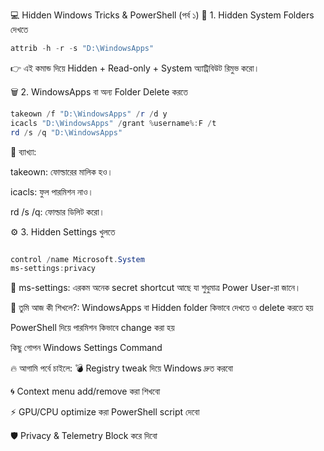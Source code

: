 💻 Hidden Windows Tricks & PowerShell (পর্ব ১)
🔐 1. Hidden System Folders দেখতে

``` powershell
attrib -h -r -s "D:\WindowsApps"
```
👉 এই কমান্ড দিয়ে Hidden + Read-only + System অ্যাট্রিবিউট রিমুভ করো।

🗑 2. WindowsApps বা অন্য Folder Delete করতে

``` powershell
takeown /f "D:\WindowsApps" /r /d y
icacls "D:\WindowsApps" /grant %username%:F /t
rd /s /q "D:\WindowsApps"
```
📌 ব্যাখ্যা:

takeown: ফোল্ডারের মালিক হও।

icacls: ফুল পারমিশন নাও।

rd /s /q: ফোল্ডার ডিলিট করো।

⚙️ 3. Hidden Settings খুলতে
```powershell

control /name Microsoft.System
ms-settings:privacy
```
🔧 ms-settings: এরকম অনেক secret shortcut আছে যা শুধুমাত্র Power User-রা জানে।

🧠 তুমি আজ কী শিখলে?:
WindowsApps বা Hidden folder কিভাবে দেখতে ও delete করতে হয়

PowerShell দিয়ে পারমিশন কিভাবে change করা হয়

কিছু গোপন Windows Settings Command

🔥 আগামি পর্বে চাইলে:
💣 Registry tweak দিয়ে Windows দ্রুত করবো

🌀 Context menu add/remove করা শিখবো

⚡ GPU/CPU optimize করা PowerShell script দেবো

🛡️ Privacy & Telemetry Block করে দিবো

